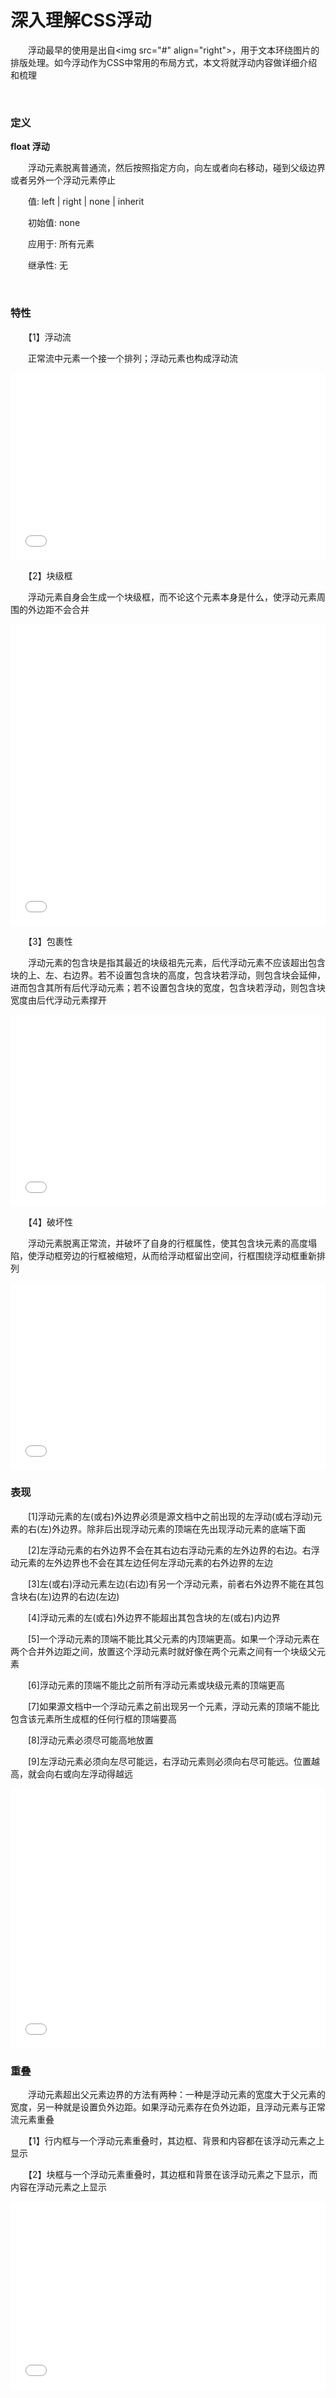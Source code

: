 # 深入理解CSS浮动

 　　浮动最早的使用是出自&lt;img src="#" align="right"&gt;，用于文本环绕图片的排版处理。如今浮动作为CSS中常用的布局方式，本文将就浮动内容做详细介绍和梳理

&nbsp;

### 定义

**float 浮动**

　　浮动元素脱离普通流，然后按照指定方向，向左或者向右移动，碰到父级边界或者另外一个浮动元素停止

　　值: left | right | none | inherit

　　初始值: none

　　应用于: 所有元素

　　继承性: 无

&nbsp;

### 特性

　　【1】浮动流

　　正常流中元素一个接一个排列；浮动元素也构成浮动流

<iframe style="width: 100%; height: 300px;" src="{{book.demo}}/css/float/f1.html" frameborder="0" width="320" height="240"></iframe>

　　【2】块级框

　　浮动元素自身会生成一个块级框，而不论这个元素本身是什么，使浮动元素周围的外边距不会合并

<iframe style="width: 100%; height: 483px;" src="{{book.demo}}/css/float/f2.html" frameborder="0" width="320" height="240"></iframe>

　　【3】包裹性

　　浮动元素的包含块是指其最近的块级祖先元素，后代浮动元素不应该超出包含块的上、左、右边界。若不设置包含块的高度，包含块若浮动，则包含块会延伸，进而包含其所有后代浮动元素；若不设置包含块的宽度，包含块若浮动，则包含块宽度由后代浮动元素撑开

<iframe style="width: 100%; height: 307px;" src="{{book.demo}}/css/float/f3.html" frameborder="0" width="320" height="240"></iframe>

　　【4】破坏性

　　浮动元素脱离正常流，并破坏了自身的行框属性，使其包含块元素的高度塌陷，使浮动框旁边的行框被缩短，从而给浮动框留出空间，行框围绕浮动框重新排列

<iframe style="width: 100%; height: 300px;" src="{{book.demo}}/css/float/f4.html" frameborder="0" width="320" height="240"></iframe>

### 表现

　　[1]浮动元素的左(或右)外边界必须是源文档中之前出现的左浮动(或右浮动)元素的右(左)外边界。除非后出现浮动元素的顶端在先出现浮动元素的底端下面

　　[2]左浮动元素的右外边界不会在其右边右浮动元素的左外边界的右边。右浮动元素的左外边界也不会在其左边任何左浮动元素的右外边界的左边

　　[3]左(或右)浮动元素左边(右边)有另一个浮动元素，前者右外边界不能在其包含块右(左)边界的右边(左边)

　　[4]浮动元素的左(或右)外边界不能超出其包含块的左(或右)内边界

　　[5]一个浮动元素的顶端不能比其父元素的内顶端更高。如果一个浮动元素在两个合并外边距之间，放置这个浮动元素时就好像在两个元素之间有一个块级父元素

　　[6]浮动元素的顶端不能比之前所有浮动元素或块级元素的顶端更高

　　[7]如果源文档中一个浮动元素之前出现另一个元素，浮动元素的顶端不能比包含该元素所生成框的任何行框的顶端要高

　　[8]浮动元素必须尽可能高地放置

　　[9]左浮动元素必须向左尽可能远，右浮动元素则必须向右尽可能远。位置越高，就会向右或向左浮动得越远

<iframe style="width: 100%; height: 416px;" src="{{book.demo}}/css/float/f5.html" frameborder="0" width="320" height="240"></iframe>

### 重叠

　　浮动元素超出父元素边界的方法有两种：一种是浮动元素的宽度大于父元素的宽度，另一种就是设置负外边距。如果浮动元素存在负外边距，且浮动元素与正常流元素重叠

　　【1】行内框与一个浮动元素重叠时，其边框、背景和内容都在该浮动元素之上显示

　　【2】块框与一个浮动元素重叠时，其边框和背景在该浮动元素之下显示，而内容在浮动元素之上显示

<iframe style="width: 100%; height: 301px;" src="{{book.demo}}/css/float/f6.html" frameborder="0" width="320" height="240"></iframe>

